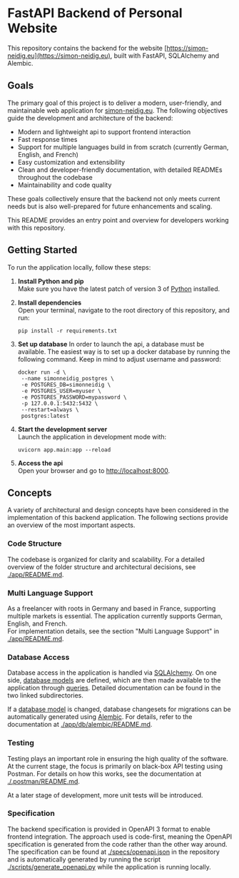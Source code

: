 # FastAPI Backend of Personal Website

This repository contains the backend for the website [https://simon-neidig.eu](https://simon-neidig.eu), built with FastAPI, SQLAlchemy and Alembic.

## Goals

The primary goal of this project is to deliver a modern, user-friendly, and maintainable web application for [simon-neidig.eu](https://simon-neidig.eu). The following objectives guide the development and architecture of the backend:

- Modern and lightweight api to support frontend interaction
- Fast response times
- Support for multiple languages build in from scratch (currently German, English, and French)
- Easy customization and extensibility
- Clean and developer-friendly documentation, with detailed READMEs throughout the codebase
- Maintainability and code quality

These goals collectively ensure that the backend not only meets current needs but is also well-prepared for future enhancements and scaling.

This README provides an entry point and overview for developers working with this repository.

## Getting Started

To run the application locally, follow these steps:

1. **Install Python and pip**  
   Make sure you have the latest patch of version 3 of [Python](https://www.python.org/downloads/) installed.

2. **Install dependencies**  
   Open your terminal, navigate to the root directory of this repository, and run:
   ```
   pip install -r requirements.txt
   ```

3. **Set up database**
   In order to launch the api, a database must be available. The easiest way is to set up a docker database by running the following command. Keep in mind to adjust username and password:
   ```
   docker run -d \
    --name simonneidig_postgres \
    -e POSTGRES_DB=simonneidig \
    -e POSTGRES_USER=myuser \
    -e POSTGRES_PASSWORD=mypassword \
    -p 127.0.0.1:5432:5432 \
    --restart=always \
    postgres:latest
   ```

4. **Start the development server**  
   Launch the application in development mode with:
   ```
   uvicorn app.main:app --reload
   ```

5. **Access the api**  
   Open your browser and go to [http://localhost:8000](http://localhost:8000).

## Concepts

A variety of architectural and design concepts have been considered in the implementation of this backend application. The following sections provide an overview of the most important aspects.

### Code Structure

The codebase is organized for clarity and scalability. For a detailed overview of the folder structure and architectural decisions, see [./app/README.md](./app/README.md).

### Multi Language Support

As a freelancer with roots in Germany and based in France, supporting multiple markets is essential. The application currently supports German, English, and French.  
For implementation details, see the section "Multi Language Support" in [./app/README.md](./app/README.md).

### Database Access

Database access in the application is handled via [SQLAlchemy](https://www.sqlalchemy.org). On one side, [database models](./app/db/models) are defined, which are then made available to the application through [queries](./app/db/queries/). Detailed documentation can be found in the two linked subdirectories.

If a [database model](./app/db/models) is changed, database changesets for migrations can be automatically generated using [Alembic](https://alembic.sqlalchemy.org/en/latest/). For details, refer to the documentation at [./app/db/alembic/README.md](./app/db/alembic/README.md).


### Testing

Testing plays an important role in ensuring the high quality of the software. At the current stage, the focus is primarily on black-box API testing using Postman. For details on how this works, see the documentation at [./.postman/README.md](./.postman/README.md).

At a later stage of development, more unit tests will be introduced.


### Specification

The backend specification is provided in OpenAPI 3 format to enable frontend integration. The approach used is code-first, meaning the OpenAPI specification is generated from the code rather than the other way around.
The specification can be found at [./specs/openapi.json](./specs/openapi.json) in the repository and is automatically generated by running the script [./scripts/generate_openapi.py](./scripts/generate_openapi.py) while the application is running locally.